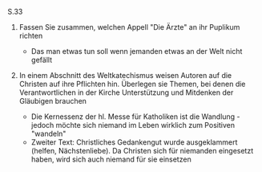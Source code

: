 S.33

1. Fassen Sie zusammen, welchen Appell "Die Ärzte" an ihr Puplikum richten
	+ Das man etwas tun soll wenn jemanden etwas an der Welt nicht gefällt

2. In einem Abschnitt des Weltkatechismus weisen Autoren auf die Christen auf ihre Pflichten hin. Überlegen sie Themen, bei denen die Verantwortlichen in der Kirche Unterstützung und Mitdenken der Gläubigen brauchen
	* Die Kernessenz der hl. Messe für Katholiken ist die Wandlung -jedoch möchte sich niemand im Leben wirklich zum Positiven "wandeln"
	* Zweiter Text: Christliches Gedankengut wurde ausgeklammert (helfen, Nächstenliebe). Da Christen sich für niemanden eingesetzt haben, wird sich auch niemand für sie einsetzen 